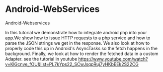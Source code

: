 # Android-WebServices

Android-Webservices

In this tutorial we demonstrate how to integrate android php into your app.We show how to issue HTTP requests to a php service and how to parse the JSON strings we get in the response. We also look at how to properly code this up in Android's AsyncTasks so the fetch happens in the background. Finally, we look at how to render the fetched data in a custom Adapter. see the tutorial in youtube https://www.youtube.com/watch?v=KlGcnve_fOU&list=PL7kYps22_SCwJsqpRuj7yHKbEEk2S22CG
